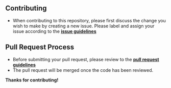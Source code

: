 ## Contributing

* When contributing to this repository, please first discuss the change you wish to make by creating a new issue. Please label and assign your issue according to the **[issue guidelines](/docs/guidelines/ISSUE_TEMPLATE.md)**

## Pull Request Process

* Before submitting your pull request, please review to the **[pull request guidelines](PULL_REQUEST_TEMPLATE.md)**
* The pull request will be merged once the code has been reviewed.

**Thanks for contributing!**
